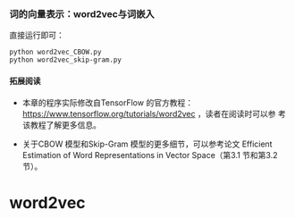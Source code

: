 ### 词的向量表示：word2vec与词嵌入

直接运行即可：
```
python word2vec_CBOW.py
python word2vec_skip-gram.py
```

#### 拓展阅读

- 本章的程序实际修改自TensorFlow 的官方教程： https://www.tensorflow.org/tutorials/word2vec ，读者在阅读时可以参 考该教程了解更多信息。

- 关于CBOW 模型和Skip-Gram 模型的更多细节，可以参考论文 Efficient Estimation of Word Representations in Vector Space（第3.1 节和第3.2 节）。
# word2vec
